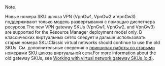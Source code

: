 > [!NOTE]
> <span data-ttu-id="d806f-101">Новые номера SKU шлюза VPN (VpnGw1, VpnGw2 и VpnGw3) поддерживают только модель развертывания с помощью диспетчера ресурсов.</span><span class="sxs-lookup"><span data-stu-id="d806f-101">The new VPN gateway SKUs (VpnGw1, VpnGw2, and VpnGw3) are supported for the Resource Manager deployment model only.</span></span> <span data-ttu-id="d806f-102">В классических виртуальных сетях следует и дальше использовать старые номера SKU.</span><span class="sxs-lookup"><span data-stu-id="d806f-102">Classic virtual networks should continue to use the old SKUs.</span></span> <span data-ttu-id="d806f-103">См. дополнительные сведения о [принципах работы со старыми номерами SKU шлюза виртуальной сети](../articles/vpn-gateway/vpn-gateway-about-skus-legacy.md).</span><span class="sxs-lookup"><span data-stu-id="d806f-103">For more information about the old gateway SKUs, see [Working with virtual network gateway SKUs (old)](../articles/vpn-gateway/vpn-gateway-about-skus-legacy.md).</span></span>